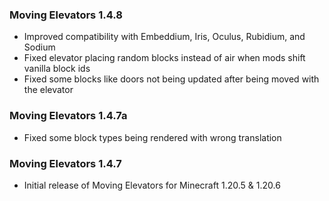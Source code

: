 ### Moving Elevators 1.4.8
- Improved compatibility with Embeddium, Iris, Oculus, Rubidium, and Sodium
- Fixed elevator placing random blocks instead of air when mods shift vanilla block ids
- Fixed some blocks like doors not being updated after being moved with the elevator

### Moving Elevators 1.4.7a
- Fixed some block types being rendered with wrong translation

### Moving Elevators 1.4.7
- Initial release of Moving Elevators for Minecraft 1.20.5 & 1.20.6
